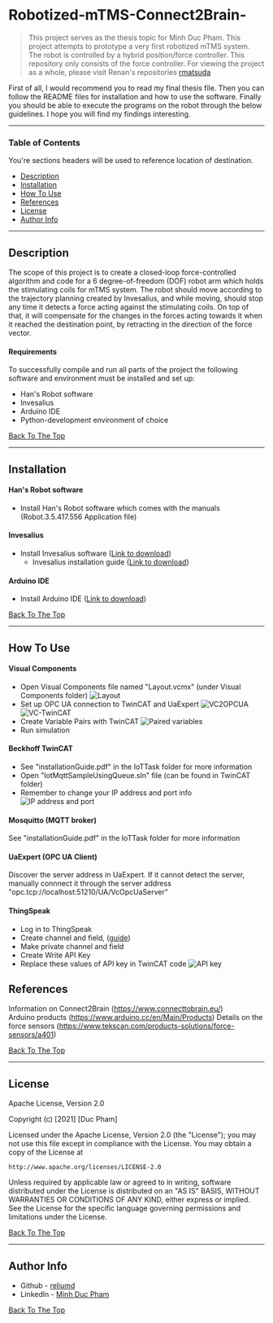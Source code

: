 # Robotized-mTMS-Connect2Brain-

> This project serves as the thesis topic for Minh Duc Pham. This project attempts to prototype a very first robotized mTMS system. The robot is controlled by a hybrid position/force controller. This repository only consists of the force controller. For viewing the project as a whole, please visit Renan's repositories [rmatsuda](https://github.com/rmatsuda)

First of all, I would recommend you to read my final thesis file. Then you can follow the README files for installation and how to use the software. Finally you should be able to execute the programs on the robot through the below guidelines. I hope you will find my findings interesting.

---

### Table of Contents
You're sections headers will be used to reference location of destination.

- [Description](#description)
- [Installation](#installation)
- [How To Use](#how-to-use)
- [References](#references)
- [License](#license)
- [Author Info](#author-info)

---

## Description

The scope of this project is to create a closed-loop force-controlled algorithm and code for a 6 degree-of-freedom (DOF) robot arm which holds the stimulating coils for mTMS system. The robot should move according to the trajectory planning created by Invesalius, and while moving, should stop any time it detects a force acting against the stimulating coils. On top of that, it will compensate for the changes in the forces acting towards it when it reached the destination point, by retracting in the direction of the force vector. 

#### Requirements
To successfully compile and run all parts of the project the following software and environment must be installed and set up:
* Han's Robot software
* Invesalius
* Arduino IDE
* Python-development environment of choice

[Back To The Top](#Robotized-mTMS-Connect2Brain-)

---

## Installation

#### Han's Robot software
* Install Han's Robot software which comes with the manuals (Robot.3.5.417.556 Application file)

#### Invesalius
* Install Invesalius software ([Link to download](https://github.com/invesalius/invesalius3))
    - Invesalius installation guide ([Link to download](https://github.com/invesalius/invesalius3/wiki/Running-InVesalius-3-in-Windows))

#### Arduino IDE
* Install Arduino IDE ([Link to download](https://www.arduino.cc/en/software))

[Back To The Top](#Robotized-mTMS-Connect2Brain-)

---

## How To Use

#### Visual Components
* Open Visual Components file named "Layout.vcmx" (under Visual Components folder)
![Layout](https://user-images.githubusercontent.com/63422870/103789610-e54f9f00-5048-11eb-8b9d-be63f795fc88.png)
* Set up OPC UA connection to TwinCAT and UaExpert
![VC2OPCUA](https://user-images.githubusercontent.com/63422870/103790474-eaf9b480-5049-11eb-9fb2-6b972687f026.PNG)
![VC-TwinCAT](https://user-images.githubusercontent.com/63422870/103791345-03b69a00-504b-11eb-8f67-0436d8bd39e2.png)
* Create Variable Pairs with TwinCAT
![Paired variables](https://user-images.githubusercontent.com/63422870/103791580-47a99f00-504b-11eb-9567-86f55389d950.png)
* Run simulation

#### Beckhoff TwinCAT
* See "installationGuide.pdf" in the IoTTask folder for more information
* Open "IotMqttSampleUsingQueue.sln" file (can be found in TwinCAT folder)
* Remember to change your IP address and port info
![IP address and port](https://user-images.githubusercontent.com/63422870/103790988-930f7d80-504a-11eb-8c4f-b2d24ebaedf4.png)

#### Mosquitto (MQTT broker)
See "installationGuide.pdf" in the IoTTask folder for more information

#### UaExpert (OPC UA Client)
Discover the server address in UaExpert. If it cannot detect the server, manually connnect it through the server address "opc.tcp://localhost:51210/UA/VcOpcUaServer"

#### ThingSpeak
* Log in to ThingSpeak
* Create channel and field, ([guide](https://www.youtube.com/watch?v=sBAuexThr30))
* Make private channel and field
* Create Write API Key
* Replace these values of API key in TwinCAT code
![API key](https://user-images.githubusercontent.com/63422870/103790777-52176900-504a-11eb-95b9-58852edecb04.png)

## References
Information on Connect2Brain (https://www.connecttobrain.eu/)  
Arduino products (https://www.arduino.cc/en/Main/Products) 
Details on the force sensors (https://www.tekscan.com/products-solutions/force-sensors/a401)

[Back To The Top](#Robotized-mTMS-Connect2Brain-)

---

## License

Apache License, Version 2.0

Copyright (c) [2021] [Duc Pham]

Licensed under the Apache License, Version 2.0 (the "License");
you may not use this file except in compliance with the License.
You may obtain a copy of the License at

    http://www.apache.org/licenses/LICENSE-2.0

Unless required by applicable law or agreed to in writing, software
distributed under the License is distributed on an "AS IS" BASIS,
WITHOUT WARRANTIES OR CONDITIONS OF ANY KIND, either express or implied.
See the License for the specific language governing permissions and
limitations under the License.

[Back To The Top](#Robotized-mTMS-Connect2Brain-)

---

## Author Info

- Github - [reliumd](https://github.com/reliumd)
- LinkedIn - [Minh Duc Pham](https://www.linkedin.com/in/minh-duc-pham-468ba9a8/)  

[Back To The Top](#Robotized-mTMS-Connect2Brain-)
